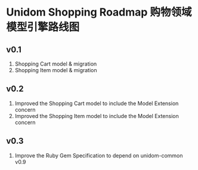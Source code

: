 # Unidom Shopping Roadmap 购物领域模型引擎路线图

## v0.1
1. Shopping Cart model & migration
2. Shopping Item model & migration

## v0.2
1. Improved the Shopping Cart model to include the Model Extension concern
2. Improved the Shopping Item model to include the Model Extension concern

## v0.3
1. Improve the Ruby Gem Specification to depend on unidom-common v0.9
